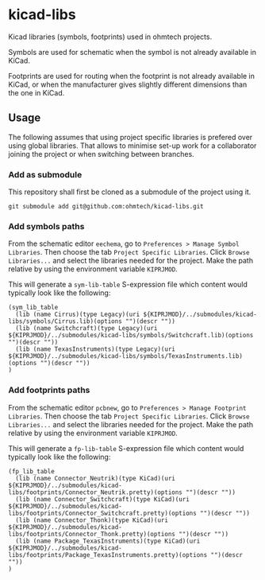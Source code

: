 # kicad-libs

Kicad libraries (symbols, footprints) used in ohmtech projects.

Symbols are used for schematic when the symbol is not already available in KiCad.

Footprints are used for routing when the footprint is not already available in KiCad,
or when the manufacturer gives slightly different dimensions than the one in KiCad.

## Usage

The following assumes that using project specific libraries is prefered over using global libraries.
That allows to minimise set-up work for a collaborator joining the project or when switching between branches.

### Add as submodule

This repository shall first be cloned as a submodule of the project using it.

    git submodule add git@github.com:ohmtech/kicad-libs.git

### Add symbols paths

From the schematic editor `eechema`, go to `Preferences > Manage Symbol Libraries`.
Then choose the tab `Project Specific Libraries`.
Click `Browse Libraries...` and select the libraries needed for the project.
Make the path relative by using the environment variable `KIPRJMOD`.

This will generate a `sym-lib-table` S-expression file which content would typically look like the following:

```
(sym_lib_table
  (lib (name Cirrus)(type Legacy)(uri ${KIPRJMOD}/../submodules/kicad-libs/symbols/Cirrus.lib)(options "")(descr ""))
  (lib (name Switchcraft)(type Legacy)(uri ${KIPRJMOD}/../submodules/kicad-libs/symbols/Switchcraft.lib)(options "")(descr ""))
  (lib (name TexasInstruments)(type Legacy)(uri ${KIPRJMOD}/../submodules/kicad-libs/symbols/TexasInstruments.lib)(options "")(descr ""))
)
```

### Add footprints paths

From the schematic editor `pcbnew`, go to `Preferences > Manage Footprint Libraries`.
Then choose the tab `Project Specific Libraries`.
Click `Browse Libraries...` and select the libraries needed for the project.
Make the path relative by using the environment variable `KIPRJMOD`.

This will generate a `fp-lib-table` S-expression file which content would typically look like the following:

```
(fp_lib_table
  (lib (name Connector_Neutrik)(type KiCad)(uri ${KIPRJMOD}/../submodules/kicad-libs/footprints/Connector_Neutrik.pretty)(options "")(descr ""))
  (lib (name Connector_Switchcraft)(type KiCad)(uri ${KIPRJMOD}/../submodules/kicad-libs/footprints/Connector_Switchcraft.pretty)(options "")(descr ""))
  (lib (name Connector_Thonk)(type KiCad)(uri ${KIPRJMOD}/../submodules/kicad-libs/footprints/Connector_Thonk.pretty)(options "")(descr ""))
  (lib (name Package_TexasInstruments)(type KiCad)(uri ${KIPRJMOD}/../submodules/kicad-libs/footprints/Package_TexasInstruments.pretty)(options "")(descr ""))
)
```
